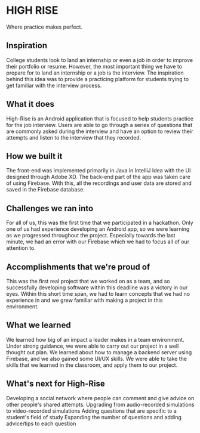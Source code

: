 # HIGH RISE
Where practice makes perfect.







## Inspiration
College students look to land an internship or even a job in order to improve their portfolio or resume. However, the most important thing we have to prepare for to land an internship or a job is the interview. The inspiration behind this idea was to provide a practicing platform for students trying to get familiar with the interview process.

## What it does
High-Rise is an Android application that is focused to help students practice for the job interview. Users are able to go through a series of questions that are commonly asked during the interview and have an option to review their attempts and listen to the interview that they recorded.

## How we built it
The front-end was implemented primarily in Java in IntelliJ Idea with the UI designed through Adobe XD. The back-end part of the app was taken care of using Firebase. With this, all the recordings and user data are stored and saved in the Firebase database.

## Challenges we ran into
For all of us, this was the first time that we participated in a hackathon. Only one of us had experience developing an Android app, so we were learning as we progressed throughout the project. Especially towards the last minute, we had an error with our Firebase which we had to focus all of our attention to.

## Accomplishments that we're proud of
This was the first real project that we worked on as a team, and so successfully developing software within this deadline was a victory in our eyes. Within this short time span, we had to learn concepts that we had no experience in and we grew familiar with making a project in this environment.

## What we learned
We learned how big of an impact a leader makes in a team environment. Under strong guidance, we were able to carry out our project in a well thought out plan. We learned about how to manage a backend server using Firebase, and we also gained some UI/UX skills. We were able to take the skills that we learned in the classroom, and apply them to our project.

## What's next for High-Rise
Developing a social network where people can comment and give advice on other people's shared attempts.
Upgrading from audio-recorded simulations to video-recorded simulations
Adding questions that are specific to a student's field of study
Expanding the number of questions and adding advice/tips to each question


